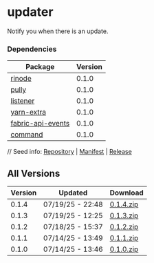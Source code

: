# updater

Notify you when there is an update.

### Dependencies

|Package|Version|
|---|---|
|[rinode](../rinode)|0.1.0|
|[pully](../pully)|0.1.0|
|[listener](../listener)|0.1.0|
|[yarn-extra](../yarn-extra)|0.1.0|
|[fabric-api-events](../fabric-api-events)|0.1.0|
|[command](../command)|0.1.0|

// Seed info: [Repository](https://github.com/fabriccore/updater-js) | [Manifest](https://raw.githubusercontent.com/fabriccore/updater-js/refs/heads/master/package.json) | [Release](https://github.com/fabriccore/updater-js/archive/refs/heads/master.zip)

## All Versions

|Version|Updated|Download|
|---|---|---|
|0.1.4|07/19/25 - 22:48|[0.1.4.zip](./releases/0.1.4.zip)|
|0.1.3|07/19/25 - 12:25|[0.1.3.zip](./releases/0.1.3.zip)|
|0.1.2|07/18/25 - 15:37|[0.1.2.zip](./releases/0.1.2.zip)|
|0.1.1|07/14/25 - 13:49|[0.1.1.zip](./releases/0.1.1.zip)|
|0.1.0|07/14/25 - 13:46|[0.1.0.zip](./releases/0.1.0.zip)|
